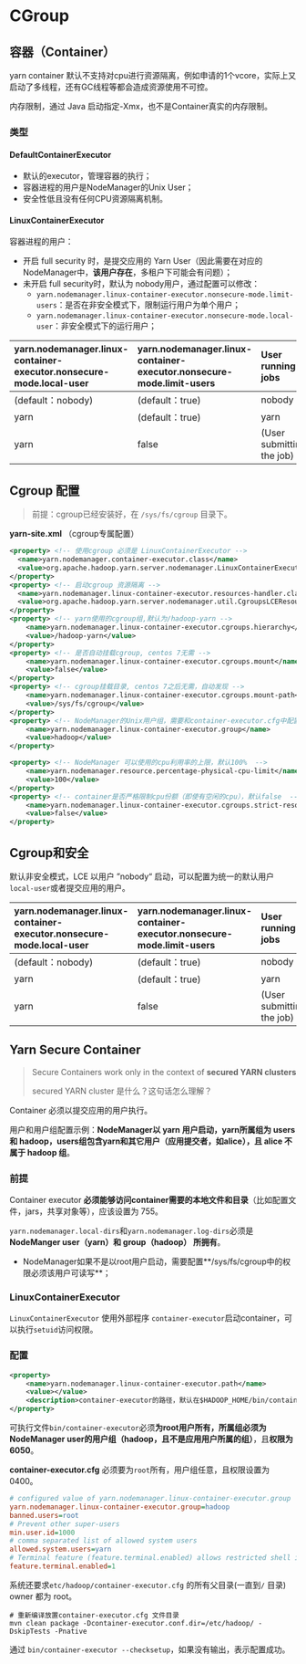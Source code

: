 # CGroup

## 容器（Container）

yarn container 默认不支持对cpu进行资源隔离，例如申请的1个vcore，实际上又启动了多线程，还有GC线程等都会造成资源使用不可控。

内存限制，通过 Java 启动指定-Xmx，也不是Container真实的内存限制。

### 类型

#### DefaultContainerExecutor

- 默认的executor，管理容器的执行；
- 容器进程的用户是NodeManager的Unix User；
- 安全性低且没有任何CPU资源隔离机制。

#### LinuxContainerExecutor

容器进程的用户：

- 开启 full security 时，是提交应用的 Yarn User（因此需要在对应的NodeManager中，**该用户存在**，多租户下可能会有问题）；
- 未开启 full security时，默认为 nobody用户，通过配置可以修改：
  - `yarn.nodemanager.linux-container-executor.nonsecure-mode.limit-users`：是否在非安全模式下，限制运行用户为单个用户；
  - `yarn.nodemanager.linux-container-executor.nonsecure-mode.local-user`：非安全模式下的运行用户；

| yarn.nodemanager.linux-container-executor.nonsecure-mode.local-user | yarn.nodemanager.linux-container-executor.nonsecure-mode.limit-users | User running jobs         |
| :----------------------------------------------------------- | :----------------------------------------------------------- | :------------------------ |
| (default：nobody)                                            | (default：true)                                              | nobody                    |
| yarn                                                         | (default：true)                                              | yarn                      |
| yarn                                                         | false                                                        | (User submitting the job) |

## Cgroup 配置

> 前提：cgroup已经安装好，在 `/sys/fs/cgroup` 目录下。

**yarn-site.xml** （cgroup专属配置）

```xml
<property> <!-- 使用cgroup 必须是 LinuxContainerExecutor -->
  <name>yarn.nodemanager.container-executor.class</name>
  <value>org.apache.hadoop.yarn.server.nodemanager.LinuxContainerExecutor</value>
</property>
<property> <!-- 启动cgroup 资源隔离 -->
  <name>yarn.nodemanager.linux-container-executor.resources-handler.class</name>
  <value>org.apache.hadoop.yarn.server.nodemanager.util.CgroupsLCEResourcesHandler</value>
</property>
<property> <!-- yarn使用的cgroup组,默认为/hadoop-yarn -->
    <name>yarn.nodemanager.linux-container-executor.cgroups.hierarchy</name>
    <value>/hadoop-yarn</value>
</property>
<property> <!-- 是否自动挂载cgroup, centos 7无需 -->
    <name>yarn.nodemanager.linux-container-executor.cgroups.mount</name>
    <value>false</value>
</property>
<property> <!-- cgroup挂载目录, centos 7之后无需，自动发现 -->
    <name>yarn.nodemanager.linux-container-executor.cgroups.mount-path</name>
    <value>/sys/fs/cgroup</value>
</property>
<property> <!-- NodeManager的Unix用户组，需要和container-executor.cfg中配置一样 -->
    <name>yarn.nodemanager.linux-container-executor.group</name>
    <value>hadoop</value>
</property>

<property> <!-- NodeManager 可以使用的cpu利用率的上限，默认100%  -->
	<name>yarn.nodemanager.resource.percentage-physical-cpu-limit</name>
    <value>100</value>
</property>
<property> <!-- container是否严格限制cpu份额（即使有空闲的cpu），默认false  -->
	<name>yarn.nodemanager.linux-container-executor.cgroups.strict-resource-usage</name>
    <value>false</value>
</property>
```

## Cgroup和安全

默认非安全模式，LCE 以用户 ”nobody“ 启动，可以配置为统一的默认用户`local-user`或者提交应用的用户。

| yarn.nodemanager.linux-container-executor.nonsecure-mode.local-user | yarn.nodemanager.linux-container-executor.nonsecure-mode.limit-users | User running jobs         |
| :----------------------------------------------------------- | :----------------------------------------------------------- | :------------------------ |
| (default：nobody)                                            | (default：true)                                              | nobody                    |
| yarn                                                         | (default：true)                                              | yarn                      |
| yarn                                                         | false                                                        | (User submitting the job) |

## Yarn Secure Container

> Secure Containers work only in the context of **secured YARN clusters**
>
> secured YARN cluster 是什么？这句话怎么理解？

Container 必须以提交应用的用户执行。

用户和用户组配置示例：**NodeManager以 yarn 用户启动，yarn所属组为 users 和 hadoop，users组包含yarn和其它用户（应用提交者，如alice），且 alice 不属于 hadoop 组**。

### 前提

Container executor **必须能够访问container需要的本地文件和目录**（比如配置文件，jars，共享对象等），应该设置为 755。

`yarn.nodemanager.local-dirs`和`yarn.nodemanager.log-dirs`必须是**NodeManger user（yarn）和 group（hadoop） 所拥有**。

- NodeManager如果不是以root用户启动，需要配置**/sys/fs/cgroup中的权限必须该用户可读写**；

### LinuxContainerExecutor

<code>LinuxContainerExecutor</code> 使用外部程序 `container-executor`启动container，可以执行`setuid`访问权限。

### 配置

```xml
<property>
	<name>yarn.nodemanager.linux-container-executor.path</name>
    <value></value>
    <description>container-executor的路径，默认在$HADOOP_HOME/bin/container-executor</description>
</property>
```

可执行文件`bin/container-executor`必须**为root用户所有，所属组必须为NodeManager user的用户组（hadoop，且不是应用用户所属的组）**，且**权限为 6050**。

**container-executor.cfg** 必须要为`root`所有，用户组任意，且权限设置为0400。

```ini
# configured value of yarn.nodemanager.linux-container-executor.group
yarn.nodemanager.linux-container-executor.group=hadoop
banned.users=root
# Prevent other super-users
min.user.id=1000
# comma separated list of allowed system users
allowed.system.users=yarn
# Terminal feature (feature.terminal.enabled) allows restricted shell into secure container via YARN UI2.
feature.terminal.enabled=1
```

系统还要求`etc/hadoop/container-executor.cfg` 的所有父目录(一直到`/` 目录) owner 都为 root。

```shell
# 重新编译放置container-executor.cfg 文件目录
mvn clean package -Dcontainer-executor.conf.dir=/etc/hadoop/ -DskipTests -Pnative
```

通过 `bin/container-executor --checksetup`，如果没有输出，表示配置成功。

